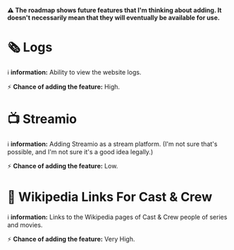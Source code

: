 **⚠️ The roadmap shows future features that I'm thinking about adding. It doesn't necessarily mean that they will eventually be available for use.**
# 🗞️ Logs 
ℹ️ **information:** Ability to view the website logs.

⚡ **Chance of adding the feature:** High.
# 📺 Streamio 
ℹ️ **information:** Adding Streamio as a stream platform. (I'm not sure that's possible, and I'm not sure it's a good idea legally.)

⚡ **Chance of adding the feature:** Low.
# 👤 Wikipedia Links For Cast & Crew
ℹ️ **information:** Links to the Wikipedia pages of Cast & Crew people of series and movies.

⚡ **Chance of adding the feature:** Very High.
